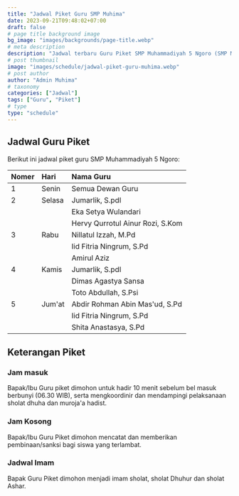 ```yaml
---
title: "Jadwal Piket Guru SMP Muhima"
date: 2023-09-21T09:48:02+07:00
draft: false
# page title background image
bg_image: "images/backgrounds/page-title.webp"
# meta description
description: "Jadwal terbaru Guru Piket SMP Muhammadiyah 5 Ngoro (SMP Muhima)."
# post thumbnail
image: "images/schedule/jadwal-piket-guru-muhima.webp"
# post author
author: "Admin Muhima"
# taxonomy
categories: ["Jadwal"]
tags: ["Guru", "Piket"]
# type
type: "schedule"
---
```


## Jadwal Guru Piket

Berikut ini jadwal piket guru SMP Muhammadiyah 5 Ngoro:

| Nomer | Hari   | Nama Guru                        |
|:------|:-------|:---------------------------------|
| 1     | Senin  | Semua Dewan Guru                 |
| 2     | Selasa | Jumarlik, S.pdI                  |
|       |        | Eka Setya Wulandari              |
|       |        | Hervy Qurrotul Ainur Rozi, S.Kom |
| 3     | Rabu   | Nillatul Izzah, M.Pd             |
|       |        | Iid Fitria Ningrum, S.Pd         |
|       |        | Amirul Aziz                      |
| 4     | Kamis  | Jumarlik, S.pdI                  |
|       |        | Dimas Agastya Sansa              |
|       |        | Toto Abdullah, S.Psi             |
| 5     | Jum'at | Abdir Rohman Abin Mas'ud, S.Pd   |
|       |        | Iid Fitria Ningrum, S.Pd         |
|       |        | Shita Anastasya, S.Pd            |

## Keterangan Piket

### Jam masuk

Bapak/Ibu Guru piket dimohon untuk hadir 10 menit sebelum bel masuk berbunyi (06.30 WIB), serta mengkoordinir dan mendampingi pelaksanaan sholat dhuha dan muroja'a hadist.

### Jam Kosong

Bapak/Ibu Guru Piket dimohon mencatat dan memberikan pembinaan/sanksi bagi siswa yang terlambat.

### Jadwal Imam

Bapak Guru Piket dimohon menjadi imam sholat, sholat Dhuhur dan sholat Ashar.